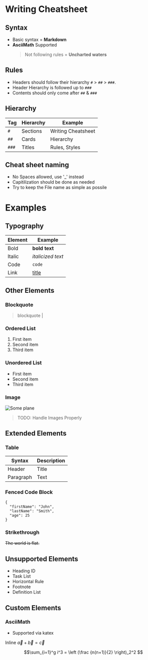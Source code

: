 # Writing Cheatsheet

## Syntax

- Basic syntax = **Markdown**
- **AsciiMath** Supported
  > Not following rules = **Uncharted waters**

## Rules

- Headers should follow their hierarchy `#` > `##` > `###`.
- Header Hierarchy is followed up to `###`
- Contents should only come after `##` & `###`

## Hierarchy

| Tag   | Hierarchy | Example            |
| ----- | --------- | ------------------ |
| `#`   | Sections  | Writing Cheatsheet |
| `##`  | Cards     | Hierarchy          |
| `###` | Titles    | Rules, Styles      |

## Cheat sheet naming

- No Spaces allowed, use '_' instead
- Capitilization should be done as needed
- Try to keep the File name as simple as possile

# Examples

## Typography

| Element | Example                          |
| ------- | -------------------------------- |
| Bold    | **bold text**                    |
| Italic  | _italicized text_                |
| Code    | `code`                           |
| Link    | [title](https://www.example.com) |

## Other Elements

### Blockquote

> blockquote |

### Ordered List

1. First item
2. Second item
3. Third item

### Unordered List

- First item
- Second item
- Third item

### Image

![Some plane](https://upload.wikimedia.org/wikipedia/commons/thumb/2/28/HelloWorld.svg/320px-HelloWorld.svg.png)

> TODO: Handle Images Properly

## Extended Elements

### Table

| Syntax    | Description |
| --------- | ----------- |
| Header    | Title       |
| Paragraph | Text        |

### Fenced Code Block

```
{
  "firstName": "John",
  "lastName": "Smith",
  "age": 25
}
```

### Strikethrough

~~The world is flat.~~

## Unsupported Elements

- Heading ID
- Task List
- Horizontal Rule
- Footnote
- Definition List

## Custom Elements

### AsciiMath

- Supported via katex

Inline  $\vec a + \vec b = \vec c$

$$\sum_{i=1}^g i^3 = \left (\frac {n(n+1)}{2} \right)_2^2 $$
